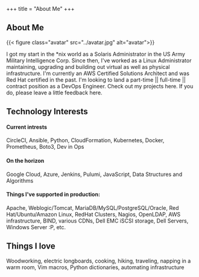 +++
title = "About Me"
+++

## About Me

{{< figure class="avatar" src="../avatar.jpg" alt="avatar">}}

I got my start in the *nix world as a Solaris Administrator in the US Army Military Intelligence Corp.  Since then, I've worked as a Linux Administrator maintaining, upgrading and building out virtual as well as physical infrastructure.  I'm currently an AWS Certified Solutions Architect and was Red Hat certified in the past.  I'm looking to land a part-time || full-time || contract position as a DevOps Engineer.  Check out my projects here.  If you do, please leave a little feedback here.

## Technology Interests

#### Current intrests 

CircleCI, Ansible, Python, CloudFormation, Kubernetes, Docker, Prometheus, Boto3, Dev in Ops

#### On the horizon

Google Cloud, Azure, Jenkins, Pulumi, JavaScript, Data Structures and Algorithms

#### Things I've supported in production:

Apache, Weblogic/Tomcat, MariaDB/MySQL/PostgreSQL/Oracle, Red Hat/Ubuntu/Amazon Linux, RedHat Clusters, Nagios, OpenLDAP, AWS infrastructure, BIND, various CDNs, Dell EMC iSCSI storage, Dell Servers, Windows Server :P, etc.

## Things I love

Woodworking, electric longboards, cooking, hiking, traveling, napping in a warm room, Vim macros, Python dictionaries, automating infrastructure
